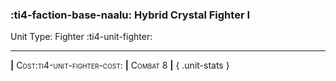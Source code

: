 ### :ti4-faction-base-naalu: **Hybrid Crystal Fighter I**

Unit Type: Fighter :ti4-unit-fighter:

---

__|__ <span style="font-variant:small-caps;">Cost:ti4-unit-fighter-cost:</span> __|__ <span style="font-variant:small-caps;">Combat 8</span> __|__
{ .unit-stats }
